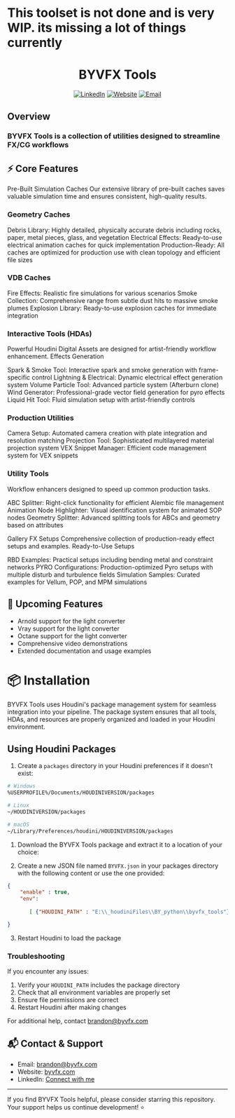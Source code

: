 # This toolset is not done and is very WIP. its missing a lot of things currently

<div align="center">
  <h1>BYVFX Tools</h1>
</div>


<div align="center">

[![LinkedIn](https://img.shields.io/badge/LinkedIn-Connect-blue.svg)](https://linkedin.com/brandoncyoung)
[![Website](https://img.shields.io/badge/Website-BYVFX-green.svg)](https://byvfx.com/)
[![Email](https://img.shields.io/badge/Email-Contact-red.svg)](mailto:brandon@byvfx.com)

</div>

## Overview

### BYVFX Tools is a collection of utilities designed to streamline FX/CG workflows

## ⚡ Core Features

Pre-Built Simulation Caches
Our extensive library of pre-built caches saves valuable simulation time and ensures consistent, high-quality results.

### Geometry Caches

Debris Library: Highly detailed, physically accurate debris including rocks, paper, metal pieces, glass, and vegetation
Electrical Effects: Ready-to-use electrical animation caches for quick implementation
Production-Ready: All caches are optimized for production use with clean topology and efficient file sizes

### VDB Caches

Fire Effects: Realistic fire simulations for various scenarios
Smoke Collection: Comprehensive range from subtle dust hits to massive smoke plumes
Explosion Library: Ready-to-use explosion caches for immediate integration

### Interactive Tools (HDAs)

Powerful Houdini Digital Assets are designed for artist-friendly workflow enhancement.
Effects Generation

Spark & Smoke Tool: Interactive spark and smoke generation with frame-specific control
Lightning & Electrical: Dynamic electrical effect generation system
Volume Particle Tool: Advanced particle system (Afterburn clone)
Wind Generator: Professional-grade vector field generation for pyro effects
Liquid Hit Tool: Fluid simulation setup with artist-friendly controls

### Production Utilities

Camera Setup: Automated camera creation with plate integration and resolution matching
Projection Tool: Sophisticated multilayered material projection system
VEX Snippet Manager: Efficient code management system for VEX snippets

### Utility Tools

Workflow enhancers designed to speed up common production tasks.

ABC Splitter: Right-click functionality for efficient Alembic file management
Animation Node Highlighter: Visual identification system for animated SOP nodes
Geometry Splitter: Advanced splitting tools for ABCs and geometry based on attributes

Gallery FX Setups
Comprehensive collection of production-ready effect setups and examples.
Ready-to-Use Setups

RBD Examples: Practical setups including bending metal and constraint networks
PYRO Configurations: Production-optimized Pyro setups with multiple disturb and turbulence fields
Simulation Samples: Curated examples for Vellum, POP, and MPM simulations

## 🚀 Upcoming Features

- Arnold support for the light converter
- Vray support for the light converter
- Octane support for the light converter
- Comprehensive video demonstrations
- Extended documentation and usage examples

# 📦 Installation

BYVFX Tools uses Houdini's package management system for seamless integration into your pipeline. The package system ensures that all tools, HDAs, and resources are properly organized and loaded in your Houdini environment.

## Using Houdini Packages

1. Create a `packages` directory in your Houdini preferences if it doesn't exist:

```bash
# Windows
%USERPROFILE%/Documents/HOUDINIVERSION/packages

# Linux
~/HOUDINIVERSION/packages

# macOS
~/Library/Preferences/houdini/HOUDINIVERSION/packages
```

1. Download the BYVFX Tools package and extract it to a location of your choice:

2. Create a new JSON file named `BYVFX.json` in your packages directory with the following content or use the one provided:

```json
{
    "enable" : true,
    "env": 
    
       [ {"HOUDINI_PATH" : "E:\\_houdiniFiles\\BY_python\\byvfx_tools"}]

}
```

3. Restart Houdini to load the package

### Troubleshooting

If you encounter any issues:

1. Verify your `HOUDINI_PATH` includes the package directory
2. Check that all environment variables are properly set
3. Ensure file permissions are correct
4. Restart Houdini after making changes

For additional help, contact [brandon@byvfx.com](mailto:brandon@byvfx.com)

## 📬 Contact & Support

- Email: [brandon@byvfx.com](mailto:brandon@byvfx.com)
- Website: [byvfx.com](https://byvfx.com)
- LinkedIn: [Connect with me](https://linkedin.com/brandoncyoung)

---

If you find BYVFX Tools helpful, please consider starring this repository. Your support helps us continue development! ⭐
